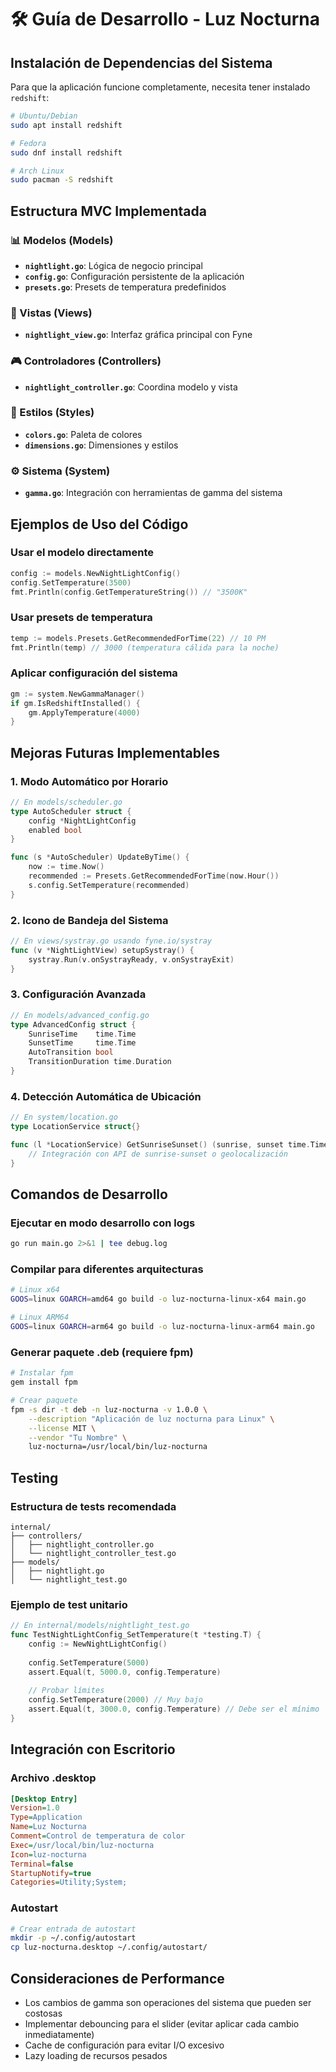 # 🛠️ Guía de Desarrollo - Luz Nocturna

## Instalación de Dependencias del Sistema

Para que la aplicación funcione completamente, necesita tener instalado `redshift`:

```bash
# Ubuntu/Debian
sudo apt install redshift

# Fedora
sudo dnf install redshift

# Arch Linux
sudo pacman -S redshift
```

## Estructura MVC Implementada

### 📊 Modelos (Models)
- **`nightlight.go`**: Lógica de negocio principal
- **`config.go`**: Configuración persistente de la aplicación
- **`presets.go`**: Presets de temperatura predefinidos

### 🎨 Vistas (Views)
- **`nightlight_view.go`**: Interfaz gráfica principal con Fyne

### 🎮 Controladores (Controllers)
- **`nightlight_controller.go`**: Coordina modelo y vista

### 🎨 Estilos (Styles)
- **`colors.go`**: Paleta de colores
- **`dimensions.go`**: Dimensiones y estilos

### ⚙️ Sistema (System)
- **`gamma.go`**: Integración con herramientas de gamma del sistema

## Ejemplos de Uso del Código

### Usar el modelo directamente
```go
config := models.NewNightLightConfig()
config.SetTemperature(3500)
fmt.Println(config.GetTemperatureString()) // "3500K"
```

### Usar presets de temperatura
```go
temp := models.Presets.GetRecommendedForTime(22) // 10 PM
fmt.Println(temp) // 3000 (temperatura cálida para la noche)
```

### Aplicar configuración del sistema
```go
gm := system.NewGammaManager()
if gm.IsRedshiftInstalled() {
    gm.ApplyTemperature(4000)
}
```

## Mejoras Futuras Implementables

### 1. Modo Automático por Horario
```go
// En models/scheduler.go
type AutoScheduler struct {
    config *NightLightConfig
    enabled bool
}

func (s *AutoScheduler) UpdateByTime() {
    now := time.Now()
    recommended := Presets.GetRecommendedForTime(now.Hour())
    s.config.SetTemperature(recommended)
}
```

### 2. Icono de Bandeja del Sistema
```go
// En views/systray.go usando fyne.io/systray
func (v *NightLightView) setupSystray() {
    systray.Run(v.onSystrayReady, v.onSystrayExit)
}
```

### 3. Configuración Avanzada
```go
// En models/advanced_config.go
type AdvancedConfig struct {
    SunriseTime    time.Time
    SunsetTime     time.Time
    AutoTransition bool
    TransitionDuration time.Duration
}
```

### 4. Detección Automática de Ubicación
```go
// En system/location.go
type LocationService struct{}

func (l *LocationService) GetSunriseSunset() (sunrise, sunset time.Time, err error) {
    // Integración con API de sunrise-sunset o geolocalización
}
```

## Comandos de Desarrollo

### Ejecutar en modo desarrollo con logs
```bash
go run main.go 2>&1 | tee debug.log
```

### Compilar para diferentes arquitecturas
```bash
# Linux x64
GOOS=linux GOARCH=amd64 go build -o luz-nocturna-linux-x64 main.go

# Linux ARM64
GOOS=linux GOARCH=arm64 go build -o luz-nocturna-linux-arm64 main.go
```

### Generar paquete .deb (requiere fpm)
```bash
# Instalar fpm
gem install fpm

# Crear paquete
fpm -s dir -t deb -n luz-nocturna -v 1.0.0 \
    --description "Aplicación de luz nocturna para Linux" \
    --license MIT \
    --vendor "Tu Nombre" \
    luz-nocturna=/usr/local/bin/luz-nocturna
```

## Testing

### Estructura de tests recomendada
```
internal/
├── controllers/
│   ├── nightlight_controller.go
│   └── nightlight_controller_test.go
├── models/
│   ├── nightlight.go
│   └── nightlight_test.go
```

### Ejemplo de test unitario
```go
// En internal/models/nightlight_test.go
func TestNightLightConfig_SetTemperature(t *testing.T) {
    config := NewNightLightConfig()
    
    config.SetTemperature(5000)
    assert.Equal(t, 5000.0, config.Temperature)
    
    // Probar límites
    config.SetTemperature(2000) // Muy bajo
    assert.Equal(t, 3000.0, config.Temperature) // Debe ser el mínimo
}
```

## Integración con Escritorio

### Archivo .desktop
```ini
[Desktop Entry]
Version=1.0
Type=Application
Name=Luz Nocturna
Comment=Control de temperatura de color
Exec=/usr/local/bin/luz-nocturna
Icon=luz-nocturna
Terminal=false
StartupNotify=true
Categories=Utility;System;
```

### Autostart
```bash
# Crear entrada de autostart
mkdir -p ~/.config/autostart
cp luz-nocturna.desktop ~/.config/autostart/
```

## Consideraciones de Performance

- Los cambios de gamma son operaciones del sistema que pueden ser costosas
- Implementar debouncing para el slider (evitar aplicar cada cambio inmediatamente)
- Cache de configuración para evitar I/O excesivo
- Lazy loading de recursos pesados
